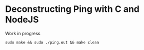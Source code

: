 # Deconstructing Ping with C and NodeJS

Work in progress

`sudo make && sudo ./ping.out && make clean`
